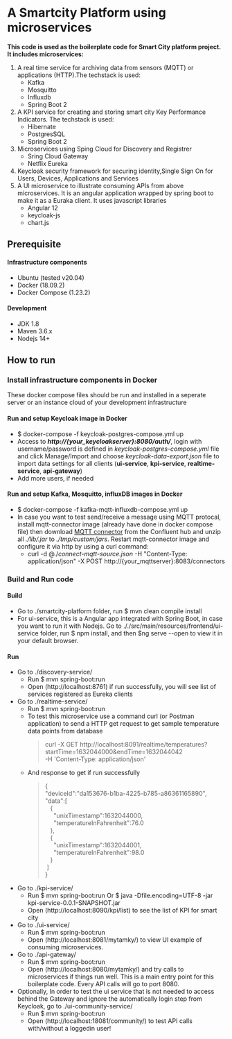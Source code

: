 # A Smartcity Platform using microservices
**This code is used as the boilerplate code for Smart City platform project. It includes microservices:**
 1. A real time service for archiving data from sensors (MQTT) or applications (HTTP).The techstack is used:
    * Kafka
    * Mosquitto
    * Influxdb
    * Spring Boot 2
 1. A KPI service for creating and storing smart city Key Performance Indicators. The techstack is used:
    * Hibernate
    * PostgresSQL
    * Spring Boot 2
 1. Microservices using Sping Cloud for Discovery and Registrer
    * Sring Cloud Gateway
    * Netflix Eureka
 1. Keycloak security framework for securing identity,Single Sign On for Users, Devices, Applications and Services  
 1. A UI microservice to illustrate consuming APIs from above microservices. It is an angular application wrapped by spring boot to make it as a Euraka client. It uses javascript libraries
    * Angular 12
    * keycloak-js
    * chart.js   
 
## Prerequisite
#### Infrastructure components
- Ubuntu (tested v20.04) 
- Docker (18.09.2)
- Docker Compose (1.23.2) 

#### Development
- JDK 1.8 
- Maven 3.6.x
- Nodejs 14+

## How to run
### Install infrastructure components in Docker
These docker compose files should be run and installed in a seperate server or an instance cloud of your development infrastructure 
#### Run and setup Keycloak image in Docker
- $ docker-compose -f keycloak-postgres-compose.yml up
- Access to ***http://{your_keycloakserver}:8080/auth/***, login with username/password is defined in *keycloak-postgres-compose.yml* file and click Manage/Import and choose *keycloak-data-export.json* file to import data settings for all clients (**ui-service**, **kpi-service**, **realtime-service**, **api-gateway**)
- Add more users, if needed
#### Run and setup Kafka, Mosquitto, influxDB images in Docker
- $ docker-compose -f kafka-mqtt-influxdb-compose.yml up
- In case you want to test send/receive a message using MQTT protocal, install mqtt-connector image (already have done in docker compose file) then download [MQTT connector](https://www.confluent.io/hub/) from the Confluent hub and unzip all *./lib/.jar* to *./tmp/custom/jars*. Restart mqtt-connector image and configure it via http by using a curl command:
   * curl -d @./*connect-mqtt-source.json* -H "Content-Type: application/json" -X POST http://{your_mqttserver}:8083/connectors 

### Build and Run code 
#### Build
- Go to ./smartcity-platform folder, run $ mvn clean compile install
- For ui-service, this is a Angular app integrated with Spring Boot, in case you want to run it with Nodejs. Go to ././src/main/resources/frontend/ui-service folder, run  $ npm install, and then $ng serve --open to view it in your default browser.
#### Run
- Go to ./discovery-service/ 
   * Run $ mvn spring-boot:run
   * Open (http://localhost:8761) if run successfully, you will see list of services registered as Eureka clients
- Go to ./realtime-service/
   * Run $ mvn spring-boot:run 
   * To test this microservice use a command curl (or Postman application) to send a HTTP get request to get sample temperature data points from database
     > curl -X GET http://localhost:8091/realtime/temperatures?startTime=1632044000&endTime=1632044042  \
  -H 'Content-Type: application/json' 
   * And response to get if run successfully
     > {\
   "deviceId":"da153676-b1ba-4225-b785-a86361165890",\
   "data":[\
       &nbsp;&nbsp; {\
          &nbsp;&nbsp;&nbsp;&nbsp; "unixTimestamp":1632044000,\
          &nbsp;&nbsp;&nbsp;&nbsp; "temperatureInFahrenheit":76.0\
       &nbsp;&nbsp; },\
       &nbsp;&nbsp; {\
          &nbsp;&nbsp;&nbsp;&nbsp; "unixTimestamp":1632044001,\
          &nbsp;&nbsp;&nbsp;&nbsp; "temperatureInFahrenheit":98.0\
      &nbsp;&nbsp;  }\
   &nbsp;]\
}
- Go to ./kpi-service/
   * Run $ mvn spring-boot:run Or $ java -Dfile.encoding=UTF-8 -jar kpi-service-0.0.1-SNAPSHOT.jar
   * Open (http://localhost:8090/kpi/list) to see the list of KPI for smart city 
- Go to ./ui-service/
   * Run $ mvn spring-boot:run
   * Open (http://localhost:8081/mytamky/) to view UI example of consuming microservices.
- Go to ./api-gateway/ 
   * Run $ mvn spring-boot:run 
   * Open (http://localhost:8080/mytamky/) and try calls to microservices if things run well. This is a main entry point for this boilerplate code. Every API calls will go to port 8080.
- Optionally, In order to test the ui service that is not needed to access behind the Gateway and ignore the automatically login step from Keycloak, go to ./ui-community-service/ 
   * Run $ mvn spring-boot:run 
   * Open (http://localhost:18081/community/) to test API calls with/without a loggedin user!

